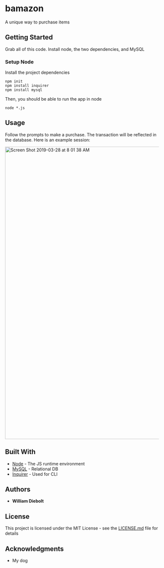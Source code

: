 # bamazon

A unique way to purchase items

## Getting Started

Grab all of this code. Install node, the two dependencies, and MySQL

### Setup Node

Install the project dependencies

```
npm init
npm install inquirer
npm install mysql
```

Then, you should be able to run the app in node

```
node *.js
```

## Usage

Follow the prompts to make a purchase. The transaction will be reflected in the database. Here is an example session:

<img width="958" alt="Screen Shot 2019-03-28 at 8 01 38 AM" src="https://user-images.githubusercontent.com/35080523/55168520-36bac280-5130-11e9-92ad-280e20c4b5d3.png">

## Built With

* [Node](https://nodejs.org/en/docs/) - The JS runtime environment
* [MySQL](https://www.mysql.com/) - Relational DB 
* [Inquirer](https://www.npmjs.com/package/inquirer) - Used for CLI

## Authors

* **William Diebolt** 

## License

This project is licensed under the MIT License - see the [LICENSE.md](LICENSE.md) file for details

## Acknowledgments

* My dog

